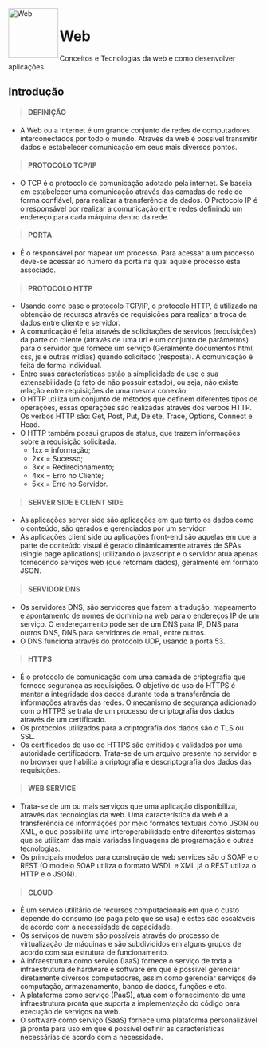 <div style="display:inline_block">
    <img align="left" height="100" width="100" alt="Web" src="https://www.pngall.com/wp-content/uploads/4/World-Wide-Web-PNG-Image-File.png">
</div>

# Web
Conceitos e Tecnologias da web e como desenvolver aplicações.

## Introdução

> #### DEFINIÇÃO
* A Web ou a Internet é um grande conjunto de redes de computadores interconectados por todo o mundo. Através da web é possível transmitir dados e estabelecer comunicação em seus mais diversos pontos.

> #### PROTOCOLO TCP/IP
* O TCP é o protocolo de comunicação adotado pela internet. Se baseia em estabelecer uma comunicação através das camadas de rede de forma confiável, para realizar a transferência de dados. O Protocolo IP é o responsável por realizar a comunicação entre redes definindo um endereço para cada máquina dentro da rede.

> #### PORTA
* É o responsável por mapear um processo. Para acessar a um processo deve-se acessar ao número da porta na qual aquele processo esta associado.

> #### PROTOCOLO HTTP
* Usando como base o protocolo TCP/IP, o protocolo HTTP, é utilizado na obtenção de recursos através de requisições para realizar a troca de dados entre cliente e servidor.
* A comunicação é feita através de solicitações de serviços (requisições) da parte do cliente (através de uma url e um conjunto de parâmetros) para o servidor que fornece um serviço (Geralmente documentos html, css, js e outras mídias) quando solicitado (resposta). A comunicação é feita de forma individual.
* Entre suas características estão a simplicidade de uso e sua extensabilidade (o fato de não possuir estado), ou seja, não existe relação entre requisições de uma mesma conexão.
* O HTTP utiliza um conjunto de métodos que definem diferentes tipos de operações, essas operações são realizadas através dos verbos HTTP. Os verbos HTTP são: Get, Post, Put, Delete, Trace, Options, Connect e Head.
* O HTTP também possui grupos de status, que trazem informações sobre a requisição solicitada.
    - 1xx = informação;
    - 2xx = Sucesso;
    - 3xx = Redirecionamento;
    - 4xx = Erro no Cliente;
    - 5xx = Erro no Servidor.

> #### SERVER SIDE E CLIENT SIDE
* As aplicações server side são aplicações em que tanto os dados como o conteúdo, são gerados e gerenciados por um servidor.
* As aplicações client side ou aplicações front-end são aquelas em que a parte de conteúdo visual é gerado dinâmicamente através de SPAs (single page aplications) utilizando o javascript e o servidor atua apenas fornecendo serviços web (que retornam dados), geralmente em formato JSON.

> #### SERVIDOR DNS
* Os servidores DNS, são servidores que fazem a tradução, mapeamento e apontamento de nomes de domínio na web para o endereços IP de um serviço. O endereçamento pode ser de um DNS para IP, DNS para outros DNS, DNS para servidores de email, entre outros.
* O DNS funciona através do protocolo UDP, usando a porta 53.

> #### HTTPS
* É o protocolo de comunicação com uma camada de criptografia que fornece segurança as requisições. O objetivo de uso do HTTPS é manter a integridade dos dados durante toda a transferência de informações através das redes. O mecanismo de segurança adicionado com o HTTPS se trata de um processo de criptografia dos dados através de um certificado.
* Os protocolos utilizados para a criptografia dos dados são o TLS ou SSL.
* Os certificados de uso do HTTPS são emitidos e validados por uma autoridade certificadora. Trata-se de um arquivo presente no servidor e no browser que habilita a criptografia e descriptografia dos dados das requisições.

> #### WEB SERVICE
* Trata-se de um ou mais serviços que uma aplicação disponibiliza, através das tecnologias da web. Uma característica da web é a transferência de informações por meio formatos textuais como JSON ou XML, o que possibilita uma interoperabilidade entre diferentes sistemas que se utilizam das mais variadas linguagens de programação e outras tecnologias.
* Os principais modelos para construção de web services são o SOAP e o REST (O modelo SOAP utiliza o formato WSDL e XML já o REST utiliza o HTTP e o JSON).

> #### CLOUD
* É um serviço utilitário de recursos computacionais em que o custo depende do consumo (se paga pelo que se usa) e estes são escaláveis de acordo com a necessidade de capacidade. 
* Os serviços de nuvem são possíveis através do processo de virtualização de máquinas e são subdivididos em alguns grupos de acordo com sua estrutura de funcionamento. 
*  A infraestrutura como serviço (IaaS) fornece o serviço de toda a infraestrutura de hardware e software em que é possível gerenciar diretamente diversos computadores, assim como gerenciar serviços de computação, armazenamento, banco de dados, funções e etc.
*  A plataforma como serviço (PaaS), atua com o fornecimento de uma infraestrutura pronta que suporta a implementação do código para execução de serviços na web.
*  O software como serviço (SaaS) fornece uma plataforma personalizável já pronta para uso em que é possível definir as características necessárias de acordo com a necessidade.
